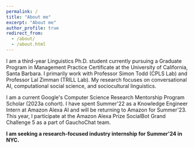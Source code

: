 ```yaml
---
permalink: /
title: "About me"
excerpt: "About me"
author_profile: true
redirect_from: 
  - /about/
  - /about.html
---
```


I am a third-year Linguistics Ph.D. student currently pursuing a Graduate Program in Management Practice Certificate at the University of California, Santa Barbara. I primarily work with Professor Simon Todd (CPLS Lab) and Professor Lal Zimman (TRILL Lab). My research focuses on conversational AI, computational social science, and sociocultural linguistics. 

I am a current Google's Computer Science Research Mentorship Program Scholar (2023a cohort). I have spent Summer'22 as a Knowledge Engineer Intern at Amazon Alexa AI and will be returning to Amazon for Summer'23. This year, I participate at the Amazon Alexa Prize SocialBot Grand Challenge 5 as a part of GauchoChat team. 

**I am seeking a research-focused industry internship for Summer'24 in NYC.**
